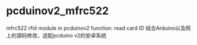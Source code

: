 # pcduinov2_mfrc522
mfrc522 rfid module in pcduinov2
function: read card ID
结合Arduino以及网上的源码修改，适配pcduino v2的安卓系统
